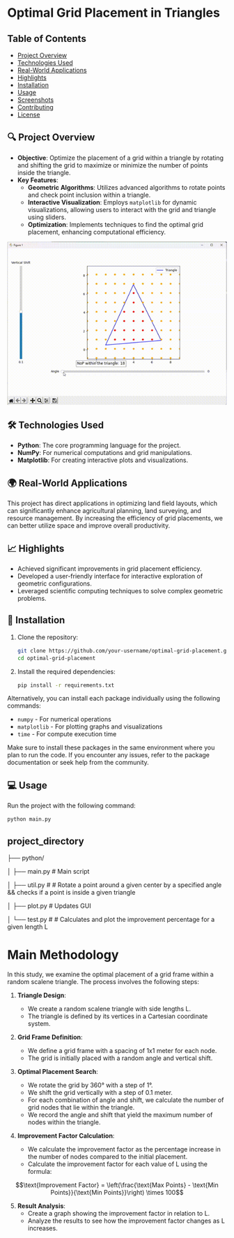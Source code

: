 # Optimal Grid Placement in Triangles


## Table of Contents
- [Project Overview](#-project-overview)
- [Technologies Used](#-technologies-used)
- [Real-World Applications](#-real-world-applications)
- [Highlights](#-highlights)
- [Installation](#-installation)
- [Usage](#-usage)
- [Screenshots](#-screenshots)
- [Contributing](#-contributing)
- [License](#-license)

## 🔍 Project Overview
- **Objective**: Optimize the placement of a grid within a triangle by rotating and shifting the grid to maximize or minimize the number of points inside the triangle.
- **Key Features**:
  - **Geometric Algorithms**: Utilizes advanced algorithms to rotate points and check point inclusion within a triangle.
  - **Interactive Visualization**: Employs `matplotlib` for dynamic visualizations, allowing users to interact with the grid and triangle using sliders.
  - **Optimization**: Implements techniques to find the optimal grid placement, enhancing computational efficiency.


<div align="center">
  <img src="./pictures/example.gif" alt="GUI Dynamic GIF">
  
</div>


## 🛠 Technologies Used
- **Python**: The core programming language for the project.
- **NumPy**: For numerical computations and grid manipulations.
- **Matplotlib**: For creating interactive plots and visualizations.

## 🌍 Real-World Applications
This project has direct applications in optimizing land field layouts, which can significantly enhance agricultural planning, land surveying, and resource management. By increasing the efficiency of grid placements, we can better utilize space and improve overall productivity.

## 📈 Highlights
- Achieved significant improvements in grid placement efficiency.
- Developed a user-friendly interface for interactive exploration of geometric configurations.
- Leveraged scientific computing techniques to solve complex geometric problems.

## 🚀 Installation
1. Clone the repository:
    ```bash
    git clone https://github.com/your-username/optimal-grid-placement.git
    cd optimal-grid-placement
    ```
2. Install the required dependencies:
    ```bash
    pip install -r requirements.txt
    ```
<p>
    Alternatively, you can install each package individually using the following commands:
</p>

<ul>
    <li><code>numpy</code> - For numerical operations</li>
    <li><code>matplotlib</code> - For plotting graphs and visualizations</li>
    <li><code>time</code> - For compute execution time </li>
</ul>

<p>
    Make sure to install these packages in the same environment where you plan to run the code. If you encounter any issues, refer to the package documentation or seek help from the community.
</p>

## 💻 Usage
Run the project with the following command:
```bash
python main.py
```


## project_directory

├── python/

│ ├── main.py # Main script

│ ├── util.py # # Rotate a point around a given center by a specified angle && checks if a point is inside a given triangle

│ ├── plot.py # Updates GUI 

│ └── test.py # # Calculates and plot the improvement percentage for a given length L

# Main Methodology

In this study, we examine the optimal placement of a grid frame within a random scalene triangle. The process involves the following steps:

1. **Triangle Design**:
   - We create a random scalene triangle with side lengths L.
   - The triangle is defined by its vertices in a Cartesian coordinate system.

2. **Grid Frame Definition**:
   - We define a grid frame with a spacing of 1x1 meter for each node.
   - The grid is initially placed with a random angle and vertical shift.

3. **Optimal Placement Search**:
   - We rotate the grid by 360° with a step of 1°.
   - We shift the grid vertically with a step of 0.1 meter.
   - For each combination of angle and shift, we calculate the number of grid nodes that lie within the triangle.
   - We record the angle and shift that yield the maximum number of nodes within the triangle.


4. **Improvement Factor Calculation**:
   - We calculate the improvement factor as the percentage increase in the number of nodes compared to the initial placement.
   - Calculate the improvement factor for each value of L using the formula:


  $$\text{Improvement Factor} = \left(\frac{\text{Max Points} - \text{Min Points}}{\text{Min Points}}\right) \times 100$$


     

5. **Result Analysis**:
   - Create a graph showing the improvement factor in relation to L.
   - Analyze the results to see how the improvement factor changes as L increases.












